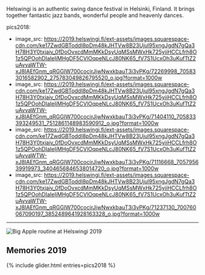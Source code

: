 Helswingi is an authentic swing dance festival in Helsinki, Finland. It brings together fantastic jazz bands, wonderful people and heavenly dances.

pics2018:
- image_src: https://2019.helswingi.fi/ext-assets/images.squarespace-cdn.com/ke17ZwdGBToddI8pDm48kJHTVw8B23Ujul95xngJgdN7gQa3H78H3Y0txjaiv_0fDoOvxcdMmMKkDsyUqMSsMWxHk725yiiHCCLfrh8O1z5QPOohDIaIeljMHgDF5CVlOqpeNLcJ80NK65_fV7S1UcxOh3uKufTtZ2uAvvaWTW-xJ8IAEfGnm_qRGGIW700cocirJjwNwxkbauT3i3vPKg/72269998_705833016582902_275783049826795520_o.jpg?format=1000w
- image_src: https://2019.helswingi.fi/ext-assets/images.squarespace-cdn.com/ke17ZwdGBToddI8pDm48kJHTVw8B23Ujul95xngJgdN7gQa3H78H3Y0txjaiv_0fDoOvxcdMmMKkDsyUqMSsMWxHk725yiiHCCLfrh8O1z5QPOohDIaIeljMHgDF5CVlOqpeNLcJ80NK65_fV7S1UcxOh3uKufTtZ2uAvvaWTW-xJ8IAEfGnm_qRGGIW700cocirJjwNwxkbauT3i3vPKg/71404110_705833393249531_7512861148983590912_o.jpg?format=1000w
- image_src: https://2019.helswingi.fi/ext-assets/images.squarespace-cdn.com/ke17ZwdGBToddI8pDm48kJHTVw8B23Ujul95xngJgdN7gQa3H78H3Y0txjaiv_0fDoOvxcdMmMKkDsyUqMSsMWxHk725yiiHCCLfrh8O1z5QPOohDIaIeljMHgDF5CVlOqpeNLcJ80NK65_fV7S1UcxOh3uKufTtZ2uAvvaWTW-xJ8IAEfGnm_qRGGIW700cocirJjwNwxkbauT3i3vPKg/71116668_705795639919973_3404656846538014720_o.jpg?format=1000w
- image_src: https://2019.helswingi.fi/ext-assets/images.squarespace-cdn.com/ke17ZwdGBToddI8pDm48kJHTVw8B23Ujul95xngJgdN7gQa3H78H3Y0txjaiv_0fDoOvxcdMmMKkDsyUqMSsMWxHk725yiiHCCLfrh8O1z5QPOohDIaIeljMHgDF5CVlOqpeNLcJ80NK65_fV7S1UcxOh3uKufTtZ2uAvvaWTW-xJ8IAEfGnm_qRGGIW700cocirJjwNwxkbauT3i3vPKg/71237130_700760067090197_3852489641928163328_o.jpg?format=1000w
---

![Big Apple routine at Helswingi 2019](https://2019.helswingi.fi/ext-assets/images.squarespace-cdn.com/ke17ZwdGBToddI8pDm48kJHTVw8B23Ujul95xngJgdN7gQa3H78H3Y0txjaiv_0fDoOvxcdMmMKkDsyUqMSsMWxHk725yiiHCCLfrh8O1z5QPOohDIaIeljMHgDF5CVlOqpeNLcJ80NK65_fV7S1UcxOh3uKufTtZ2uAvvaWTW-xJ8IAEfGnm_qRGGIW700cocirJjwNwxkbauT3i3vPKg/72269998_705833016582902_275783049826795520_o.jpg?format=1000w)


## Memories 2019
{% include glider.html entries=pics2018 %}
